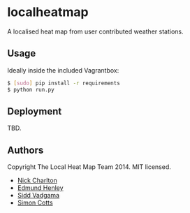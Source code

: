 # localheatmap

A localised heat map from user contributed weather stations.

## Usage

Ideally inside the included Vagrantbox:

```sh
$ [sudo] pip install -r requirements
$ python run.py
```

## Deployment

TBD.

## Authors

Copyright The Local Heat Map Team 2014. MIT licensed.

* [Nick Charlton](https://github.com/nickcharlton)
* [Edmund Henley](https://github.com/edmundhenley)
* [Sidd Vadgama](https://github.com/siddv)
* [Simon Cotts](https://github.com/Lonney)
